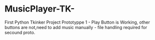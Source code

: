 # MusicPlayer-TK-
First Python Tkinker Project
Prototyppe 1 - Play Button is Working, other buttons are not,need to add music manually - file handling required for secound proto.
